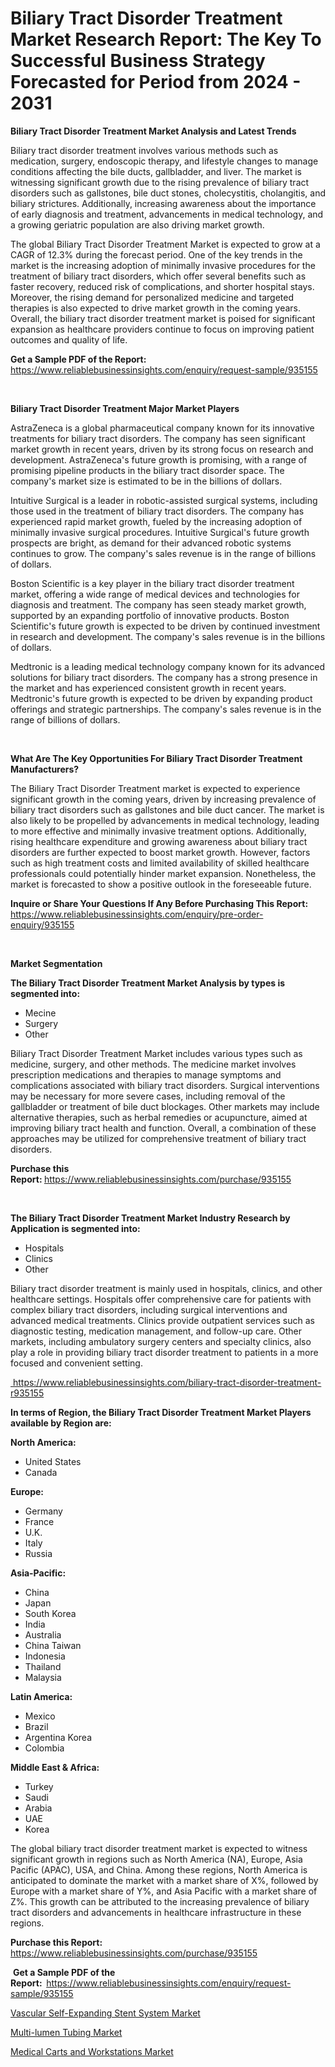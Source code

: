 <p><h1>Biliary Tract Disorder Treatment Market Research Report: The Key To Successful Business Strategy Forecasted for Period from 2024 - 2031</h1></p><p><strong>Biliary Tract Disorder Treatment Market Analysis and Latest Trends</strong></p>
<p><p>Biliary tract disorder treatment involves various methods such as medication, surgery, endoscopic therapy, and lifestyle changes to manage conditions affecting the bile ducts, gallbladder, and liver. The market is witnessing significant growth due to the rising prevalence of biliary tract disorders such as gallstones, bile duct stones, cholecystitis, cholangitis, and biliary strictures. Additionally, increasing awareness about the importance of early diagnosis and treatment, advancements in medical technology, and a growing geriatric population are also driving market growth.</p><p>The global Biliary Tract Disorder Treatment Market is expected to grow at a CAGR of 12.3% during the forecast period. One of the key trends in the market is the increasing adoption of minimally invasive procedures for the treatment of biliary tract disorders, which offer several benefits such as faster recovery, reduced risk of complications, and shorter hospital stays. Moreover, the rising demand for personalized medicine and targeted therapies is also expected to drive market growth in the coming years. Overall, the biliary tract disorder treatment market is poised for significant expansion as healthcare providers continue to focus on improving patient outcomes and quality of life.</p></p>
<p><strong>Get a Sample PDF of the Report:&nbsp;</strong> <a href="https://www.reliablebusinessinsights.com/enquiry/request-sample/935155">https://www.reliablebusinessinsights.com/enquiry/request-sample/935155</a></p>
<p>&nbsp;</p>
<p><strong>Biliary Tract Disorder Treatment Major Market Players</strong></p>
<p><p>AstraZeneca is a global pharmaceutical company known for its innovative treatments for biliary tract disorders. The company has seen significant market growth in recent years, driven by its strong focus on research and development. AstraZeneca's future growth is promising, with a range of promising pipeline products in the biliary tract disorder space. The company's market size is estimated to be in the billions of dollars.</p><p>Intuitive Surgical is a leader in robotic-assisted surgical systems, including those used in the treatment of biliary tract disorders. The company has experienced rapid market growth, fueled by the increasing adoption of minimally invasive surgical procedures. Intuitive Surgical's future growth prospects are bright, as demand for their advanced robotic systems continues to grow. The company's sales revenue is in the range of billions of dollars.</p><p>Boston Scientific is a key player in the biliary tract disorder treatment market, offering a wide range of medical devices and technologies for diagnosis and treatment. The company has seen steady market growth, supported by an expanding portfolio of innovative products. Boston Scientific's future growth is expected to be driven by continued investment in research and development. The company's sales revenue is in the billions of dollars.</p><p>Medtronic is a leading medical technology company known for its advanced solutions for biliary tract disorders. The company has a strong presence in the market and has experienced consistent growth in recent years. Medtronic's future growth is expected to be driven by expanding product offerings and strategic partnerships. The company's sales revenue is in the range of billions of dollars.</p></p>
<p>&nbsp;</p>
<p><strong>What Are The Key Opportunities For Biliary Tract Disorder Treatment Manufacturers?</strong></p>
<p><p>The Biliary Tract Disorder Treatment market is expected to experience significant growth in the coming years, driven by increasing prevalence of biliary tract disorders such as gallstones and bile duct cancer. The market is also likely to be propelled by advancements in medical technology, leading to more effective and minimally invasive treatment options. Additionally, rising healthcare expenditure and growing awareness about biliary tract disorders are further expected to boost market growth. However, factors such as high treatment costs and limited availability of skilled healthcare professionals could potentially hinder market expansion. Nonetheless, the market is forecasted to show a positive outlook in the foreseeable future.</p></p>
<p><strong>Inquire or Share Your Questions If Any Before Purchasing This Report:</strong> <a href="https://www.reliablebusinessinsights.com/enquiry/pre-order-enquiry/935155">https://www.reliablebusinessinsights.com/enquiry/pre-order-enquiry/935155</a></p>
<p>&nbsp;</p>
<p><strong>Market Segmentation</strong></p>
<p><strong>The Biliary Tract Disorder Treatment Market Analysis by types is segmented into:</strong></p>
<p><ul><li>Mecine</li><li>Surgery</li><li>Other</li></ul></p>
<p><p>Biliary Tract Disorder Treatment Market includes various types such as medicine, surgery, and other methods. The medicine market involves prescription medications and therapies to manage symptoms and complications associated with biliary tract disorders. Surgical interventions may be necessary for more severe cases, including removal of the gallbladder or treatment of bile duct blockages. Other markets may include alternative therapies, such as herbal remedies or acupuncture, aimed at improving biliary tract health and function. Overall, a combination of these approaches may be utilized for comprehensive treatment of biliary tract disorders.</p></p>
<p><strong>Purchase this Report:&nbsp;</strong><a href="https://www.reliablebusinessinsights.com/purchase/935155">https://www.reliablebusinessinsights.com/purchase/935155</a></p>
<p>&nbsp;</p>
<p><strong>The Biliary Tract Disorder Treatment Market Industry Research by Application is segmented into:</strong></p>
<p><ul><li>Hospitals</li><li>Clinics</li><li>Other</li></ul></p>
<p><p>Biliary tract disorder treatment is mainly used in hospitals, clinics, and other healthcare settings. Hospitals offer comprehensive care for patients with complex biliary tract disorders, including surgical interventions and advanced medical treatments. Clinics provide outpatient services such as diagnostic testing, medication management, and follow-up care. Other markets, including ambulatory surgery centers and specialty clinics, also play a role in providing biliary tract disorder treatment to patients in a more focused and convenient setting.</p></p>
<p><a href="https://www.reliablebusinessinsights.com/biliary-tract-disorder-treatment-r935155">&nbsp;https://www.reliablebusinessinsights.com/biliary-tract-disorder-treatment-r935155</a></p>
<p><strong>In terms of Region, the Biliary Tract Disorder Treatment Market Players available by Region are:</strong></p>
<p>
    <p> <strong> North America: </strong>
        <ul>
            <li>United States</li>
            <li>Canada</li>
        </ul>
        </p> 
    <p> <strong> Europe: </strong>
        <ul>
            <li>Germany</li>
            <li>France</li>
            <li>U.K.</li>
            <li>Italy</li>
            <li>Russia</li>
        </ul>
        </p> 
    <p> <strong> Asia-Pacific: </strong>
        <ul>
            <li>China</li>
            <li>Japan</li>
            <li>South Korea</li>
            <li>India</li>
            <li>Australia</li>
            <li>China Taiwan</li>
            <li>Indonesia</li>
            <li>Thailand</li>
            <li>Malaysia</li>
        </ul>
        </p> 
    <p> <strong> Latin America: </strong>
        <ul>
            <li>Mexico</li>
            <li>Brazil</li>
            <li>Argentina Korea</li>
            <li>Colombia</li>
        </ul>
        </p> 
    <p> <strong> Middle East & Africa: </strong>
        <ul>
            <li>Turkey</li>
            <li>Saudi</li>
            <li>Arabia</li>
            <li>UAE</li>
            <li>Korea</li>
        </ul>
    </p>
    </p>
<p><p>The global biliary tract disorder treatment market is expected to witness significant growth in regions such as North America (NA), Europe, Asia Pacific (APAC), USA, and China. Among these regions, North America is anticipated to dominate the market with a market share of X%, followed by Europe with a market share of Y%, and Asia Pacific with a market share of Z%. This growth can be attributed to the increasing prevalence of biliary tract disorders and advancements in healthcare infrastructure in these regions.</p></p>
<p><strong>Purchase this Report: </strong><a href="https://www.reliablebusinessinsights.com/purchase/935155">https://www.reliablebusinessinsights.com/purchase/935155</a></p>
<p>&nbsp;<strong>Get a Sample PDF of the Report:&nbsp;&nbsp;</strong><a href="https://www.reliablebusinessinsights.com/enquiry/request-sample/935155">https://www.reliablebusinessinsights.com/enquiry/request-sample/935155</a></p>
<p><strong></strong></p>
<p><p><a href="https://github.com/brentleyjimmiealvaradoz4l1rea/Market-Research-Report-List-3/blob/main/vascular-self-expanding-stent-system-market.md">Vascular Self-Expanding Stent System Market</a></p><p><a href="https://github.com/khayangel/Market-Research-Report-List-4/blob/main/multi-lumen-tubing-market.md">Multi-lumen Tubing Market</a></p><p><a href="https://view.publitas.com/reportprime-1/evaluating-global-medical-carts-and-workstations-market-trends-and-growth-opportunities-by-region-type-non-powered-type-powered-type-and-application-hospitals-clinics-other/">Medical Carts and Workstations Market</a></p></p>